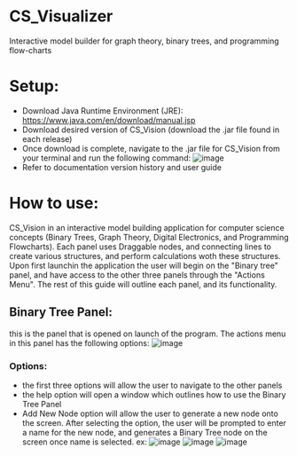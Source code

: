 # CS_Visualizer
Interactive model builder for graph theory, binary trees, and programming flow-charts

# Setup:
- Download Java Runtime Environment (JRE): https://www.java.com/en/download/manual.jsp
- Download desired version of CS_Vision (download the .jar file found in each release)
- Once download is complete, navigate to the .jar file for CS_Vision from your terminal and run the following command:
  ![image](https://github.com/Anidragon/CS_Visualizer/assets/81329162/aee44a90-2a78-4a26-804e-6fa3a003f7ac)
- Refer to documentation version history and user guide
  
# How to use:
CS_Vision in an interactive model building application for computer science concepts (Binary Trees, Graph Theory, Digital Electronics, and Programming Flowcharts). Each panel uses Draggable nodes, and connecting lines to create various structures, and perform calculations woth these structures. Upon first launchin the application the user will begin on the "Binary tree" panel, and have access to the other three panels through the "Actions Menu". The rest of this guide will outline each panel, and its functionality.

## Binary Tree Panel:
this is the panel that is opened on launch of the program. The actions menu in this panel has the following options: 
![image](https://github.com/Anidragon/CS_Visualizer/assets/81329162/34adc965-1597-47fd-b73d-808d7c629123)
### Options:
- the first three options will allow the user to navigate to the other panels
- the help option will open a window which outlines how to use the Binary Tree Panel
- Add New Node option will allow the user to generate a new node onto the screen. After selecting the option, the user will be prompted to enter a name for the new node, and generates a Binary Tree node on the screen once name is selected. ex:
  ![image](https://github.com/Anidragon/CS_Visualizer/assets/81329162/cbe8facd-0a42-431e-aed6-f3d2b4e0ebca)
  ![image](https://github.com/Anidragon/CS_Visualizer/assets/81329162/52d27b7b-d80c-45be-bf2d-013884d34a68)
  ![image](https://github.com/Anidragon/CS_Visualizer/assets/81329162/d85a4a30-805a-4a02-868d-b0fbe0402cbe)



